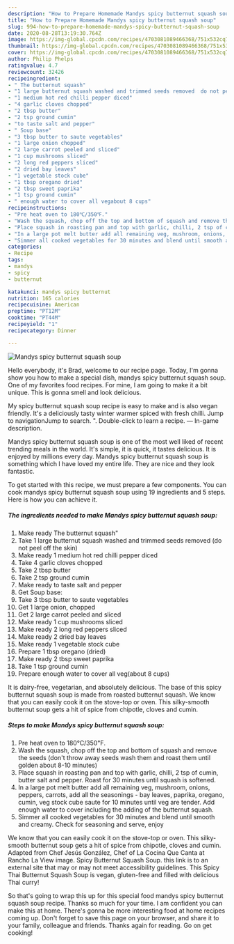 ```yaml
---
description: "How to Prepare Homemade Mandys spicy butternut squash soup"
title: "How to Prepare Homemade Mandys spicy butternut squash soup"
slug: 994-how-to-prepare-homemade-mandys-spicy-butternut-squash-soup
date: 2020-08-28T13:19:30.764Z
image: https://img-global.cpcdn.com/recipes/4703081089466368/751x532cq70/mandys-spicy-butternut-squash-soup-recipe-main-photo.jpg
thumbnail: https://img-global.cpcdn.com/recipes/4703081089466368/751x532cq70/mandys-spicy-butternut-squash-soup-recipe-main-photo.jpg
cover: https://img-global.cpcdn.com/recipes/4703081089466368/751x532cq70/mandys-spicy-butternut-squash-soup-recipe-main-photo.jpg
author: Philip Phelps
ratingvalue: 4.7
reviewcount: 32426
recipeingredient:
- " The butternut squash"
- "1 large butternut squash washed and trimmed seeds removed  do not peel off the skin"
- "1 medium hot red chilli pepper diced"
- "4 garlic cloves chopped"
- "2 tbsp butter"
- "2 tsp ground cumin"
- "to taste salt and pepper"
- " Soup base"
- "3 tbsp butter to saute vegetables"
- "1 large onion chopped"
- "2 large carrot peeled and sliced"
- "1 cup mushrooms sliced"
- "2 long red peppers sliced"
- "2 dried bay leaves"
- "1 vegetable stock cube"
- "1 tbsp oregano dried"
- "2 tbsp sweet paprika"
- "1 tsp ground cumin"
- " enough water to cover all vegabout 8 cups"
recipeinstructions:
- "Pre heat oven to 180℃/350℉."
- "Wash the squash, chop off the top and bottom of squash and remove the seeds (don&#39;t throw away seeds wash them and roast them until golden about 8-10 minutes)"
- "Place squash in roasting pan and top with garlic, chilli, 2 tsp of cumin, butter salt and pepper. Roast for 30 minutes until squash is softened."
- "In a large pot melt butter add all remaining veg, mushroom, onions, peppers, carrots, add all the seasonings - bay leaves, paprika, oregano, cumin, veg stock cube saute for 10 minutes until veg are tender. Add enough water to cover including the adding of the butternut squash."
- "Simmer all cooked vegetables for 30 minutes and blend until smooth and creamy. Check for seasoning and serve, enjoy"
categories:
- Recipe
tags:
- mandys
- spicy
- butternut

katakunci: mandys spicy butternut 
nutrition: 165 calories
recipecuisine: American
preptime: "PT12M"
cooktime: "PT44M"
recipeyield: "1"
recipecategory: Dinner

---
```



![Mandys spicy butternut squash soup](https://img-global.cpcdn.com/recipes/4703081089466368/751x532cq70/mandys-spicy-butternut-squash-soup-recipe-main-photo.jpg)

Hello everybody, it's Brad, welcome to our recipe page. Today, I'm gonna show you how to make a special dish, mandys spicy butternut squash soup. One of my favorites food recipes. For mine, I am going to make it a bit unique. This is gonna smell and look delicious.

My spicy butternut squash soup recipe is easy to make and is also vegan friendly. It&#39;s a deliciously tasty winter warmer spiced with fresh chilli. Jump to navigationJump to search. &#34;. Double-click to learn a recipe. — In-game description.

Mandys spicy butternut squash soup is one of the most well liked of recent trending meals in the world. It's simple, it is quick, it tastes delicious. It is enjoyed by millions every day. Mandys spicy butternut squash soup is something which I have loved my entire life. They are nice and they look fantastic.


To get started with this recipe, we must prepare a few components. You can cook mandys spicy butternut squash soup using 19 ingredients and 5 steps. Here is how you can achieve it.

<!--inarticleads1-->

##### The ingredients needed to make Mandys spicy butternut squash soup:

1. Make ready  The butternut squash&#34;
1. Take 1 large butternut squash washed and trimmed seeds removed  (do not peel off the skin)
1. Make ready 1 medium hot red chilli pepper diced
1. Take 4 garlic cloves chopped
1. Take 2 tbsp butter
1. Take 2 tsp ground cumin
1. Make ready to taste salt and pepper
1. Get  Soup base:
1. Take 3 tbsp butter to saute vegetables
1. Get 1 large onion, chopped
1. Get 2 large carrot peeled and sliced
1. Make ready 1 cup mushrooms sliced
1. Make ready 2 long red peppers sliced
1. Make ready 2 dried bay leaves
1. Make ready 1 vegetable stock cube
1. Prepare 1 tbsp oregano (dried)
1. Make ready 2 tbsp sweet paprika
1. Take 1 tsp ground cumin
1. Prepare  enough water to cover all veg(about 8 cups)


It is dairy-free, vegetarian, and absolutely delicious. The base of this spicy butternut squash soup is made from roasted butternut squash. We know that you can easily cook it on the stove-top or oven. This silky-smooth butternut soup gets a hit of spice from chipotle, cloves and cumin. 

<!--inarticleads2-->

##### Steps to make Mandys spicy butternut squash soup:

1. Pre heat oven to 180℃/350℉.
1. Wash the squash, chop off the top and bottom of squash and remove the seeds (don&#39;t throw away seeds wash them and roast them until golden about 8-10 minutes)
1. Place squash in roasting pan and top with garlic, chilli, 2 tsp of cumin, butter salt and pepper. Roast for 30 minutes until squash is softened.
1. In a large pot melt butter add all remaining veg, mushroom, onions, peppers, carrots, add all the seasonings - bay leaves, paprika, oregano, cumin, veg stock cube saute for 10 minutes until veg are tender. Add enough water to cover including the adding of the butternut squash.
1. Simmer all cooked vegetables for 30 minutes and blend until smooth and creamy. Check for seasoning and serve, enjoy


We know that you can easily cook it on the stove-top or oven. This silky-smooth butternut soup gets a hit of spice from chipotle, cloves and cumin. Adapted from Chef Jesús González, Chef of La Cocina Que Canta at Rancho La View image. Spicy Butternut Squash Soup. this link is to an external site that may or may not meet accessibility guidelines. This Spicy Thai Butternut Squash Soup is vegan, gluten-free and filled with delicious Thai curry! 

So that's going to wrap this up for this special food mandys spicy butternut squash soup recipe. Thanks so much for your time. I am confident you can make this at home. There's gonna be more interesting food at home recipes coming up. Don't forget to save this page on your browser, and share it to your family, colleague and friends. Thanks again for reading. Go on get cooking!
